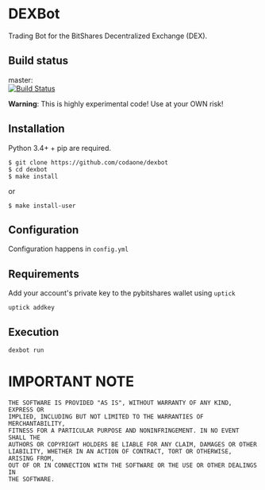 # DEXBot

Trading Bot for the BitShares Decentralized Exchange
(DEX).

## Build status

master:  
[![Build Status](https://travis-ci.org/Codaone/DEXBot.svg?branch=master)](https://travis-ci.org/Codaone/DEXBot)


**Warning**: This is highly experimental code! Use at your OWN risk!

## Installation

Python 3.4+ + pip are required.

    $ git clone https://github.com/codaone/dexbot
    $ cd dexbot    
    $ make install    

or
    
    $ make install-user

## Configuration

Configuration happens in `config.yml`

## Requirements

Add your account's private key to the pybitshares wallet using `uptick`

    uptick addkey

## Execution

    dexbot run

# IMPORTANT NOTE

    THE SOFTWARE IS PROVIDED "AS IS", WITHOUT WARRANTY OF ANY KIND, EXPRESS OR
    IMPLIED, INCLUDING BUT NOT LIMITED TO THE WARRANTIES OF MERCHANTABILITY,
    FITNESS FOR A PARTICULAR PURPOSE AND NONINFRINGEMENT. IN NO EVENT SHALL THE
    AUTHORS OR COPYRIGHT HOLDERS BE LIABLE FOR ANY CLAIM, DAMAGES OR OTHER
    LIABILITY, WHETHER IN AN ACTION OF CONTRACT, TORT OR OTHERWISE, ARISING FROM,
    OUT OF OR IN CONNECTION WITH THE SOFTWARE OR THE USE OR OTHER DEALINGS IN
    THE SOFTWARE.
